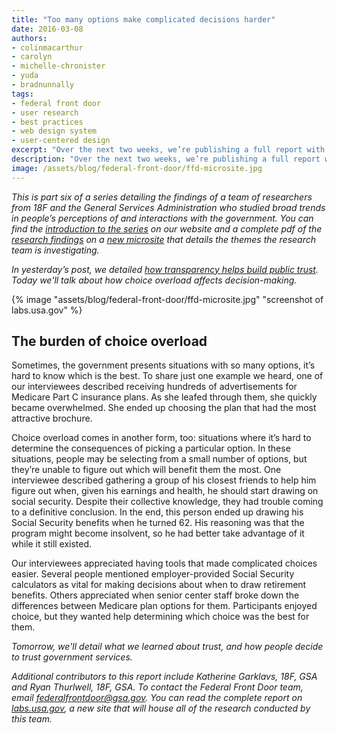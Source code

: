 ```yaml
---
title: "Too many options make complicated decisions harder"
date: 2016-03-08
authors:
- colinmacarthur
- carolyn
- michelle-chronister
- yuda
- bradnunnally
tags:
- federal front door
- user research
- best practices
- web design system
- user-centered design
excerpt: "Over the next two weeks, we’re publishing a full report with findings from our research to better understand the public's overall experience interacting with the federal government and their attitudes about sharing information with government agencies. In today’s installment, we'll talk about how choice overload affects decision-making."
description: "Over the next two weeks, we’re publishing a full report with findings from our research to better understand the public's overall experience interacting with the federal government and their attitudes about sharing information with government agencies. In today’s installment, we'll talk about how choice overload affects decision-making."
image: /assets/blog/federal-front-door/ffd-microsite.jpg
---
```



_This is part six of a series detailing the findings of a team of researchers from 18F and the General Services Administration who studied broad trends in people’s perceptions of and interactions with the government. You can find the [introduction to the series](https://18f.gsa.gov/2016/03/01/what-we-learned-after-interviewing-people-about-their-interactions-with-the-federal-government/) on our website and a complete pdf of the [research findings](https://labs.usa.gov/#research-report) on a [new microsite](https://labs.usa.gov/) that details the themes the research team is investigating._

_In yesterday’s post, we detailed [how transparency helps build public trust](https://18f.gsa.gov/2016/03/07/the-need-for-transparency-in-government/). Today we'll talk about how choice overload affects decision-making._

{% image "assets/blog/federal-front-door/ffd-microsite.jpg" "screenshot of labs.usa.gov" %}

## The burden of choice overload

Sometimes, the government presents situations with so many options, it’s hard to know which is the best. To share just one example we heard, one of our interviewees described receiving hundreds of advertisements for Medicare Part C insurance plans. As she leafed through them, she quickly became overwhelmed. She ended up choosing the plan that had the most attractive brochure.

Choice overload comes in another form, too: situations where it’s hard to determine the consequences of picking a particular option. In these situations, people may be selecting from a small number of options, but they’re unable to figure out which will benefit them the most. One interviewee described gathering a group of his closest friends to help him figure out when, given his earnings and health, he should start drawing on social security. Despite their collective knowledge, they had trouble coming to a definitive conclusion. In the end, this person ended up drawing his Social Security benefits when he turned 62. His reasoning was that the program might become insolvent, so he had better take advantage of it while it still existed.

Our interviewees appreciated having tools that made complicated choices easier. Several people mentioned employer-provided Social Security calculators as vital for making decisions about when to draw retirement benefits. Others appreciated when senior center staff broke down the differences between Medicare plan options for them. Participants enjoyed choice, but they wanted help determining which choice was the best for them.



_Tomorrow, we'll detail what we learned about trust, and how people decide to trust government services._

_Additional contributors to this report include Katherine Garklavs, 18F, GSA and Ryan Thurlwell, 18F, GSA. To contact the Federal Front Door team, email [federalfrontdoor@gsa.gov](mailto:federalfrontdoor@gsa.gov). You can read the complete report on [labs.usa.gov](https://labs.usa.gov), a new site that will house all of the research conducted by this team._
